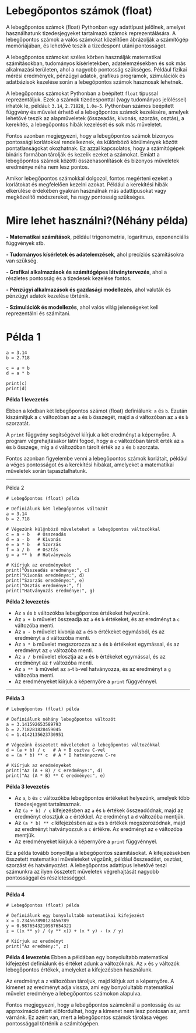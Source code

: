 
# Lebegőpontos számok (float)

A lebegőpontos számok (float) Pythonban egy adattípust jelölnek, amelyet használhatunk tizedesjegyeket tartalmazó számok reprezentálására. 
A lebegőpontos számok a valós számokat közelítően ábrázolják a számítógép memóriájában, és lehetővé teszik a tizedespont utáni pontosságot.

A lebegőpontos számokat széles körben használják matematikai számításokban, tudományos kísérletekben, adatelemzésekben és sok más alkalmazási területen, ahol a nagyobb pontosság szükséges.
Például fizikai mérési eredmények, pénzügyi adatok, grafikus programok, szimulációk és adatbázisok kezelése során a lebegőpontos számok hasznosak lehetnek.

A lebegőpontos számokat Pythonban a beépített `float` típussal reprezentáljuk. Ezek a számok tizedesponttal (vagy tudományos jelöléssel) írhatók le, például: `3.14`, `2.71828`, `1.0e-5`. 
Pythonban számos beépített függvény és művelet érhető el a lebegőpontos számok kezelésére, amelyek lehetővé teszik az alapműveletek (összeadás, kivonás, szorzás, osztás), a kerekítés, a lebegőpontos hibák kezelését és sok más műveletet.

Fontos azonban megjegyezni, hogy a lebegőpontos számok bizonyos pontossági korlátokkal rendelkeznek, és különböző körülmények között pontatlanságokat okozhatnak. Ez azzal kapcsolatos, hogy a számítógépek bináris formában tárolják és kezelik ezeket a számokat. Emiatt a lebegőpontos számok közötti összehasonlítások és bizonyos műveletek eredménye néha nem lesz pontos.

Amikor lebegőpontos számokkal dolgozol, fontos megérteni ezeket a korlátokat és megfelelően kezelni azokat. Például a kerekítési hibák elkerülése érdekében gyakran használnak más adattípusokat vagy megközelítő módszereket, ha nagy pontosság szükséges.

# Mire lehet használni?(Néhány példa)
**- Matematikai számítások**, például trigonometria, logaritmus, exponenciális függvények stb.

**- Tudományos kísérletek és adatelemzések**, ahol precíziós számításokra van szükség.

**- Grafikai alkalmazások és számítógépes látványtervezés**, ahol a részletes pontosság és a tizedesek kezelése fontos.

**- Pénzügyi alkalmazások és gazdasági modellezés**, ahol valuták és pénzügyi adatok kezelése történik.

**- Szimulációk és modellezés**, ahol valós világ jelenségeket kell reprezentálni és számítani.
                
# Példa 1
```
a = 3.14
b = 2.718

c = a + b
d = a * b

print(c)
print(d)

```

**Példa 1 levezetés**
 
Ebben a kódban két lebegőpontos számot (float) definiálunk: `a` és `b`. 
Ezután kiszámítjuk a `c` változóban az `a` és `b` összegét, majd a `d` változóban az `a` és `b` szorzatát.

A `print` függvény segítségével kiírjuk a két eredményt a képernyőre.
A program végrehajtásakor látni fogod, hogy a `c` változóban tárolt érték az `a` és `b` összege, míg a `d` változóban tárolt érték az `a` és `b` szorzata.

Fontos azonban figyelembe venni a lebegőpontos számok korlátait, például a véges pontosságot és a kerekítési hibákat, amelyeket a matematikai műveletek során tapasztalhatunk.

---

Példa 2

```
# Lebegőpontos (float) példa

# Definiálunk két lebegőpontos változót
a = 3.14
b = 2.718

# Végezünk különböző műveleteket a lebegőpontos változókkal
c = a + b   # Összeadás
d = a - b   # Kivonás
e = a * b   # Szorzás
f = a / b   # Osztás
g = a ** b  # Hatványozás

# Kiírjuk az eredményeket
print("Összeadás eredménye:", c)
print("Kivonás eredménye:", d)
print("Szorzás eredménye:", e)
print("Osztás eredménye:", f)
print("Hatványozás eredménye:", g)

```

**Példa 2 levezetés**

- Az `a` és `b` változókba lebegőpontos értékeket helyezünk.
- Az `a + b` művelet összeadja az `a` és `b` értékeket, és az eredményt a `c` változóba menti.
- Az `a - b` művelet kivonja az `a` és `b` értékeket egymásból, és az eredményt a `d` változóba menti.
- Az `a * b` művelet megszorozza az `a` és `b` értékeket egymással, és az eredményt az `e` változóba menti.
- Az `a / b` művelet elosztja az `a` és `b` értékeket egymással, és az eredményt az `f` változóba menti.
- Az `a ** b` művelet az `a`-t `b`-vel hatványozza, és az eredményt a `g` változóba menti.
- Az eredményeket kiírjuk a képernyőre a `print` függvénnyel.

---

**Példa 3**

```
# Lebegőpontos (float) példa

# Definiálunk néhány lebegőpontos változót
a = 3.141592653589793
b = 2.718281828459045
c = 1.4142135623730951

# Végezünk összetett műveleteket a lebegőpontos változókkal
d = (a + b) / c   # A + B osztva C-vel
e = (a * b) ** c  # A * B hatványozva C-re

# Kiírjuk az eredményeket
print("Az (A + B) / C eredménye:", d)
print("Az (A * B) ** C eredménye:", e)
```

**Példa 3 levezetés**

- Az `a`, `b` és `c` változókba lebegőpontos értékeket helyezünk, amelyek több tizedesjegyet tartalmaznak.
- Az `(a + b) / c` kifejezésben az `a` és `b` értékek összeadódnak, majd az eredményt elosztjuk a `c` értékkel. 
  Az eredményt a `d` változóba mentjük.
- Az `(a * b) ** c` kifejezésben az `a` és `b` értékek megszorozódnak, majd az eredményt hatványozzuk a `c` értékre. Az eredményt az `e` változóba mentjük.
- Az eredményeket kiírjuk a képernyőre a `print` függvénnyel.

Ez a példa tovább bonyolítja a lebegőpontos számításokat. 
A kifejezésekben összetett matematikai műveleteket végzünk, például összeadást, osztást, szorzást és hatványozást. 
A lebegőpontos adattípus lehetővé teszi számunkra az ilyen összetett műveletek végrehajtását nagyobb pontossággal és részletességgel.

---

**Példa 4**

```
# Lebegőpontos (float) példa

# Definiálunk egy bonyolultabb matematikai kifejezést
x = 1.234567890123456789
y = 0.9876543210987654321
z = ((x ** y) / (y ** x)) + (x * y) - (x / y)

# Kiírjuk az eredményt
print("Az eredmény:", z)

```

**Példa 4 levezetés**
Ebben a példában egy bonyolultabb matematikai kifejezést definiálunk és értéket adunk a változóknak. 
Az `x` és `y` változók lebegőpontos értékek, amelyeket a kifejezésben használunk.

Az eredményt a `z` változóban tároljuk, majd kiírjuk azt a képernyőre. A kimenet az eredményt adja vissza, ami egy bonyolultabb matematikai művelet eredménye a lebegőpontos számokon alapulva.

Fontos megjegyezni, hogy a lebegőpontos számoknál a pontosság és az approximáció miatt előfordulhat, hogy a kimenet nem lesz pontosan az, amit várnánk. Ez azért van, mert a lebegőpontos számok tárolása véges pontossággal történik a számítógépen.

